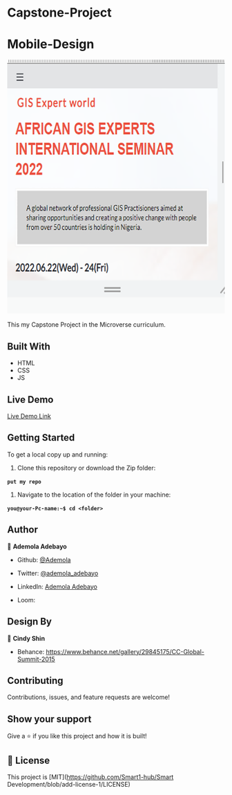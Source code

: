 # Capstone-Project

# Mobile-Design

![screenshot](images/snapshot.png)

This my Capstone Project in the Microverse curriculum.

## Built With

- HTML
- CSS
- JS

## Live Demo

[Live Demo Link](https://www.activegitpages)

## Getting Started

To get a local copy up and running:

1. Clone this repository or download the Zip folder:

**``put my repo``**

1. Navigate to the location of the folder in your machine:

**``you@your-Pc-name:~$ cd <folder>``**

## Author

👤 **Ademola Adebayo**

- Github: [@Ademola]()

- Twitter: [@ademola_adebayo]()

- LinkedIn: [Ademola Adebayo](https://www.linkedin.com/in/)

- Loom: 

## Design By

👤 **Cindy Shin**

- Behance: https://www.behance.net/gallery/29845175/CC-Global-Summit-2015

## Contributing

Contributions, issues, and feature requests are welcome!

## Show your support

Give a ⭐ if you like this project and how it is built!

## 📝 License

This project is [MIT](https://github.com/Smart1-hub/Smart Development/blob/add-license-1/LICENSE)

